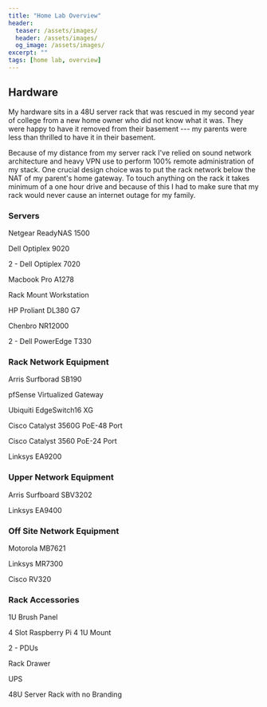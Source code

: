```yaml
---
title: "Home Lab Overview"
header: 
  teaser: /assets/images/
  header: /assets/images/
  og_image: /assets/images/
excerpt: ""
tags: [home lab, overview]
---
```

## Hardware

My hardware sits in a 48U server rack that was rescued in my second year of college from a new home owner who did not know what it was. They were happy to have it removed from their basement --- my parents were less than thrilled to have it in their basement.

Because of my distance from my server rack I've relied on sound network architecture and heavy VPN use to perform 100% remote administration of my stack. One crucial design choice was to put the rack network below the NAT of my parent's home gateway. To touch anything on the rack it takes minimum of a one hour drive and because of this I had to make sure that my rack would never cause an internet outage for my family.

### Servers

Netgear ReadyNAS 1500

Dell Optiplex 9020

2 - Dell Optiplex 7020

Macbook Pro A1278

Rack Mount Workstation

HP Proliant DL380 G7

Chenbro NR12000

2 - Dell PowerEdge T330

### Rack Network Equipment

Arris Surfborad SB190

pfSense Virtualized Gateway

Ubiquiti EdgeSwitch16 XG

Cisco Catalyst 3560G PoE-48 Port

Cisco Catalyst 3560 PoE-24 Port

Linksys EA9200

### Upper Network Equipment

Arris Surfboard SBV3202

Linksys EA9400

### Off Site Network Equipment

Motorola MB7621

Linksys MR7300

Cisco RV320

### Rack Accessories

1U Brush Panel

4 Slot Raspberry Pi 4 1U Mount

2 - PDUs

Rack Drawer

UPS

48U Server Rack with no Branding
